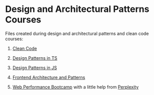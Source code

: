 # Design and Architectural Patterns Courses

Files created during design and architectural patterns and clean code courses:

1. [Clean Code](https://www.udemy.com/course/writing-clean-code)

2. [Design Patterns in TS](https://www.udemy.com/course/design-patterns-typescript)

3. [Design Patterns in JS](https://www.udemy.com/course/design-patterns-javascript)

4. [Frontend Architecture and Patterns](https://www.udemy.com/course/frontend-architecture-and-patterns)

5. [Web Performance Bootcamp](https://www.udemy.com/course/mastering-web-performance-optimization) with a little help from
   [Perplexity](https://www.perplexity.ai)
